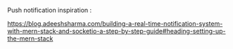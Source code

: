 Push notification inspiration :

https://blog.adeeshsharma.com/building-a-real-time-notification-system-with-mern-stack-and-socketio-a-step-by-step-guide#heading-setting-up-the-mern-stack
